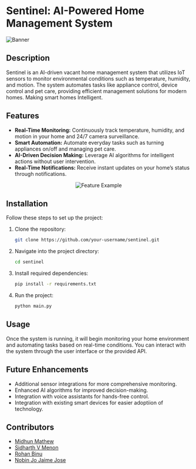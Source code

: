 # Sentinel: AI-Powered Home Management System

![Banner](https://github.com/memidhun/SineWave/blob/782b734ec367fb1916d9d1ba8f7102134efb7422/App%20Images/image.png)

## Description
Sentinel is an AI-driven vacant home management system that utilizes IoT sensors to monitor environmental conditions such as temperature, humidity, and motion. The system automates tasks like appliance control, device control and pet care, providing efficient management solutions for modern homes. Making smart homes Intelligent.

## Features
- **Real-Time Monitoring:** Continuously track temperature, humidity, and motion in your home and 24/7 camera surveillance.
- **Smart Automation:** Automate everyday tasks such as turning appliances on/off and managing pet care.
- **AI-Driven Decision Making:** Leverage AI algorithms for intelligent actions without user intervention.
- **Real-Time Notifications:** Receive instant updates on your home’s status through notifications.

<div align="center">
    <img src="https://github.com/memidhun/SineWave/blob/277de0f30e36b6d1953a6ef9fb438b34f4eb8d9d/App%20Images/Collab.png" alt="Feature Example" />
</div>

## Installation
Follow these steps to set up the project:

1. Clone the repository:
   ```bash
   git clone https://github.com/your-username/sentinel.git
   ```
2. Navigate into the project directory:
   ```bash
   cd sentinel
   ```
3. Install required dependencies:
   ```bash
   pip install -r requirements.txt
   ```
4. Run the project:
   ```bash
   python main.py
   ```

## Usage
Once the system is running, it will begin monitoring your home environment and automating tasks based on real-time conditions. You can interact with the system through the user interface or the provided API.


## Future Enhancements
- Additional sensor integrations for more comprehensive monitoring.
- Enhanced AI algorithms for improved decision-making.
- Integration with voice assistants for hands-free control.
- Integration with existing smart devices for easier adoptiion of technology.

## Contributors
- [Midhun Mathew](https://github.com/memidhun)
- [Sidharth V Menon](https://github.com/VMOnGit)
- [Rohan Binu](https://github.com/Grim-1)
- [Nobin Jo Jaime Jose](https://github.com/NobinJo431)
